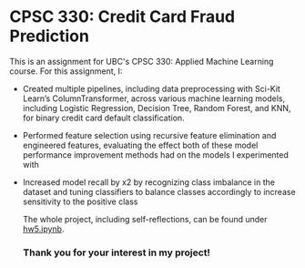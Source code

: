 # CPSC 330: Credit Card Fraud Prediction

This is an assignment for UBC's CPSC 330: Applied Machine Learning course. For this assignment, I:

- Created multiple pipelines, including data preprocessing with Sci-Kit Learn’s ColumnTransformer, across various machine learning models, including Logistic Regression, Decision Tree, Random Forest, and KNN, for binary credit card default classification.
- Performed feature selection using recursive feature elimination and engineered features, evaluating the effect both of these model performance improvement methods had on the models I experimented with
- Increased model recall by x2 by recognizing class imbalance in the dataset and tuning classifiers to balance classes accordingly to increase sensitivity to the positive class

  The whole project, including self-reflections, can be found under [hw5.ipynb](https://github.com/chloezandberg/cpsc330hw5/blob/main/hw5.ipynb).

  ### Thank you for your interest in my project!


